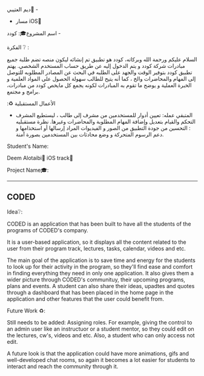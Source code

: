 
ديم العتيبي🤍 -

- مسار iOS🫡 

 اسم المشروع🎓: كودد -

الفكرة ❔ :

السلام عليكم ورحمة الله وبركاته، 
كودد هو تطبيق تم إنشائه ليكون منصه تضم طلبة جميع مبادرات  شركة كودد و يتم الدخول إليه عن طريق حساب المستخدم الشخصي. 
يهتم تطبيق كودد بتوفير الوقت والجهد على الطلبه في البحث عن المصادر المطلوبه للتوصل إلى المهام والمحاضرات والخ ، كما أنه يتيح للطالب سهولة الحصول على المواد العلمية و الخبرة العملية و يوضح ما تقوم به المبادرات لكونه يجمع كل مايخص كودد من مبادرات، برامج و مجتمع. 


:♻️ الأعمال المستقبلية

- المتبقي عمله: تعيين أدوار للمستخدمين من مشرف إلى طالب ، ليستطيع المشرف التحكم والقيام بتعديل وإضافة المهام المطلوبة والمحاضرات وغيرها. 
نظرة  مستقبليه : التحسين من جودة التطبيق من الصور و الفيديوات المراد إرسالها أو استخذامها و دعم الرسوم المتحركة و وضع محادثات  بين المستخدمين بصورة آمنة. 




Student's Name:

Deem Alotaibi🤍
iOS track🫡

Project Name🎓:
_____
CODED 
-----

Idea❔:

CODED is an application that has been built to have all the students of the programs of CODED's company. 

It is a user-based application, so it displays all the content related to the user from their program track, lectures, tasks, calendar, videos and etc. 

The main goal of the application is to save time and energy for the students to look up for their activity in the program, so they'll find ease and comfort in finding everything they need in only one application. It also gives them a wider picture through CODED's communituy, their upcoming programs, plans and events. A student can also share their ideas, upadtes and quotes through a dashboard that has been placed in the home page in the application and other features that the user could benefit from. 



Future Work ♻️:

Still needs to be added: Assigning roles. For example, giving the control to an admin user like an instructuor or a student mentor, so they could edit on the lectures, cw's, videos and etc. Also, a student who can only access not edit. 

A future look is that the application could have more animations, gifs and well-developed chat rooms, so again it becomes a lot easier for students to interact and reach the community through it. 

